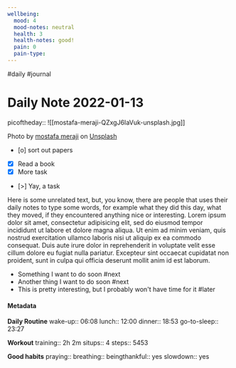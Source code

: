 ```yaml
---
wellbeing:
  mood: 4
  mood-notes: neutral
  health: 3
  health-notes: good!
  pain: 0
  pain-type:
---
```

#daily #journal
# Daily Note 2022-01-13

picoftheday:: ![[mostafa-meraji-QZxgJ6IaVuk-unsplash.jpg]]

Photo by <a href="https://unsplash.com/@mostafa_meraji?utm_source=unsplash&utm_medium=referral&utm_content=creditCopyText">mostafa meraji</a> on <a href="https://unsplash.com/?utm_source=unsplash&utm_medium=referral&utm_content=creditCopyText">Unsplash</a>
  

- [o] sort out papers
- [x] Read a book
- [x] More task
- [>] Yay, a task

Here is some unrelated text, but, you know, there are people that uses their daily notes to type some words, for example what they did this day, what they moved, if they encountered anything nice or interesting. Lorem ipsum dolor sit amet, consectetur adipisicing elit, sed do eiusmod tempor incididunt ut labore et dolore magna aliqua. Ut enim ad minim veniam, quis nostrud exercitation ullamco laboris nisi ut aliquip ex ea commodo consequat. Duis aute irure dolor in reprehenderit in voluptate velit esse cillum dolore eu fugiat nulla pariatur. Excepteur sint occaecat cupidatat non proident, sunt in culpa qui officia deserunt mollit anim id est laborum.

- Something I want to do soon #next
- Another thing I want to do soon #next
- This is pretty interesting, but I probably won't have time for it #later

#### Metadata

**Daily Routine**
wake-up:: 06:08
lunch:: 12:00
dinner:: 18:53
go-to-sleep:: 23:27

**Workout**
training:: 2h 2m
situps:: 4
steps:: 5453

**Good habits**
praying:: 
breathing:: 
beingthankful:: yes
slowdown:: yes
